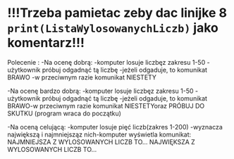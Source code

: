 # !!!Trzeba pamietac zeby dac linijke 8 `print(ListaWylosowanychLiczb)` jako komentarz!!!


Polecenie :
-Na ocenę dobrą:
-komputer losuje liczbęz zakresu 1-50
-użytkownik próbuj odgadnąć tą liczbę
-jeżeli odgaduje, to komunikat BRAWO
-w przeciwnym razie komunikat NIESTETY

-Na ocenę bardzo dobrą:
-komputer losuje liczbęz zakresu 1-50
-użytkownik próbuj odgadnąć tą liczbę
-jeżeli odgaduje, to komunikat BRAWO-w przeciwnym razie komunikat NIESTETYoraz PRÓBUJ DO SKUTKU (program wraca do początku)

-Na oceną celującą:
-komputer losuje pięć liczb(zakres 1-200)
-wyznacza największą i najmniejsząz nich-komputer wyświetla komunikat: 
NAJMNIEJSZA Z WYLOSOWANYCH LICZB TO...
NAJWIĘKSZA Z WYLOSOWANYCH LICZB TO...
